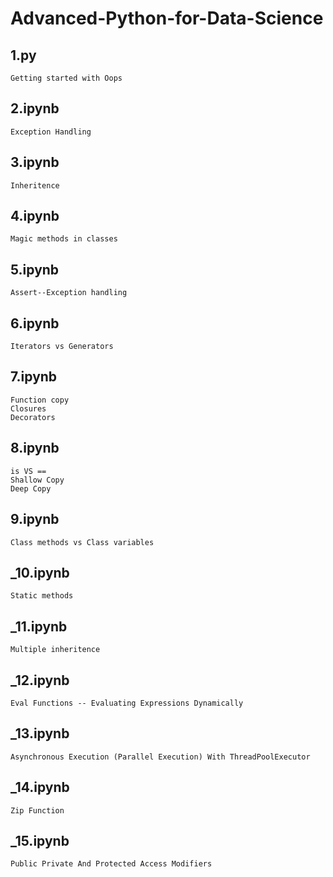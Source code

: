 # Advanced-Python-for-Data-Science

## 1.py
```
Getting started with Oops
```
## 2.ipynb
```
Exception Handling
```
## 3.ipynb
```
Inheritence
```
## 4.ipynb
```
Magic methods in classes
```
## 5.ipynb
```
Assert--Exception handling
```
## 6.ipynb
```
Iterators vs Generators
```
## 7.ipynb
```
Function copy
Closures
Decorators
```
## 8.ipynb
```
is VS ==
Shallow Copy
Deep Copy
```
## 9.ipynb
```
Class methods vs Class variables
```
## _10.ipynb
```
Static methods
```
## _11.ipynb
```
Multiple inheritence
```
## _12.ipynb
```
Eval Functions -- Evaluating Expressions Dynamically
```
## _13.ipynb
```
Asynchronous Execution (Parallel Execution) With ThreadPoolExecutor
```
## _14.ipynb
```
Zip Function
```
## _15.ipynb
```
Public Private And Protected Access Modifiers
```
